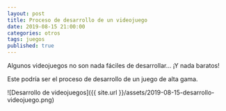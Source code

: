 ```yaml
---
layout: post
title: Proceso de desarrollo de un videojuego
date: 2019-08-15 21:00:00
categories: otros
tags: juegos
published: true
---
```


Algunos videojuegos no son nada fáciles de desarrollar... ¡Y nada baratos!

Este podría ser el proceso de desarrollo de un juego de alta gama.

![Desarrollo de videojuegos]({{ site.url }}/assets/2019-08-15-desarrollo-videojuego.png)

